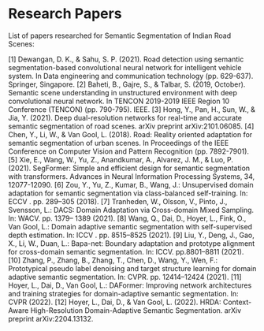# Research Papers

List of papers researched for Semantic Segmentation of Indian Road Scenes:

[1] Dewangan, D. K., & Sahu, S. P. (2021). Road detection using semantic segmentation-based convolutional neural network for intelligent vehicle system. In Data engineering and communication technology (pp. 629-637). Springer, Singapore.
[2] Baheti, B., Gajre, S., & Talbar, S. (2019, October). Semantic scene understanding in unstructured environment with deep convolutional neural network. In TENCON 2019-2019 IEEE Region 10 Conference (TENCON) (pp. 790-795). IEEE.
[3] Hong, Y., Pan, H., Sun, W., & Jia, Y. (2021). Deep dual-resolution networks for real-time and accurate semantic segmentation of road scenes. arXiv preprint arXiv:2101.06085.
[4] Chen, Y., Li, W., & Van Gool, L. (2018). Road: Reality oriented adaptation for semantic segmentation of urban scenes. In Proceedings of the IEEE Conference on Computer Vision and Pattern Recognition (pp. 7892-7901).
[5] Xie, E., Wang, W., Yu, Z., Anandkumar, A., Alvarez, J. M., & Luo, P. (2021). SegFormer: Simple and efficient design for semantic segmentation with transformers. Advances in Neural Information Processing Systems, 34, 12077-12090.
[6] Zou, Y., Yu, Z., Kumar, B., Wang, J.: Unsupervised domain adaptation for semantic segmentation via class-balanced self-training. In: ECCV . pp. 289–305 (2018).
[7] Tranheden, W., Olsson, V., Pinto, J., Svensson, L.: DACS: Domain Adaptation via Cross-domain Mixed Sampling. In: WACV. pp. 1379– 1389 (2021).
[8] Wang, Q., Dai, D., Hoyer, L., Fink, O., Van Gool, L.: Domain adaptive semantic segmentation with self-supervised depth estimation. In: ICCV . pp. 8515–8525 (2021).
[9] Liu, Y., Deng, J., Gao, X., Li, W., Duan, L.: Bapa-net: Boundary adaptation and prototype alignment for cross-domain semantic segmentation. In: ICCV. pp.8801–8811 (2021).
[10] Zhang, P., Zhang, B., Zhang, T., Chen, D., Wang, Y., Wen, F.: Prototypical pseudo label denoising and target structure learning for domain adaptive semantic segmentation. In: CVPR. pp. 12414–12424 (2021).
[11] Hoyer, L., Dai, D., Van Gool, L.: DAFormer: Improving network architectures and training strategies for domain-adaptive semantic segmentation. In: CVPR (2022).
[12] Hoyer, L., Dai, D., & Van Gool, L. (2022). HRDA: Context-Aware High-Resolution Domain-Adaptive Semantic Segmentation. arXiv preprint arXiv:2204.13132.
